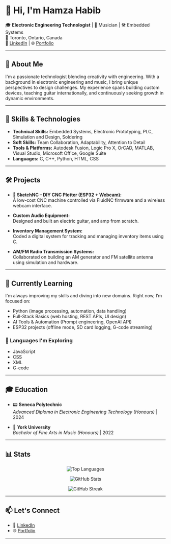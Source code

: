 # 👋 Hi, I'm Hamza Habib

🎓 **Electronic Engineering Technologist** | 🎸 Musician | 🛠 Embedded Systems  
📍 Toronto, Ontario, Canada  
🔗 [LinkedIn](https://www.linkedin.com/in/habib13352) | 🌐 [Portfolio](https://hhabib6.myportfolio.com)

---

## 🌟 About Me

I'm a passionate technologist blending creativity with engineering. With a background in electronic engineering and music, I bring unique perspectives to design challenges. My experience spans building custom devices, teaching guitar internationally, and continuously seeking growth in dynamic environments.

---

## 🧰 Skills & Technologies

- **Technical Skills:** Embedded Systems, Electronic Prototyping, PLC, Simulation and Design, Soldering
- **Soft Skills:** Team Collaboration, Adaptability, Attention to Detail
- **Tools & Platforms:** Autodesk Fusion, Logic Pro X, OrCAD, MATLAB, Visual Studio, Microsoft Office, Google Suite 
- **Languages:** C, C++, Python, HTML, CSS 

---

## 🛠️ Projects

- **🎯 SketchNC – DIY CNC Plotter (ESP32 + Webcam):**  
  A low-cost CNC machine controlled via FluidNC firmware and a wireless webcam interface.  

- **Custom Audio Equipment:**  
  Designed and built an electric guitar, and amp from scratch.  

- **Inventory Management System:**  
  Coded a digital system for tracking and managing inventory items using C.  

- **AM/FM Radio Transmission Systems:**  
  Collaborated on building an AM generator and FM satellite antenna using simulation and hardware.

---

## 🧠 Currently Learning

I'm always improving my skills and diving into new domains. Right now, I’m focused on:

- Python (image processing, automation, data handling)
- Full-Stack Basics (web hosting, REST APIs, UI design)
- AI Tools & Automation (Prompt engineering, OpenAI API)
- ESP32 projects (offline mode, SD card logging, G-code streaming)

### 💬 Languages I'm Exploring

- JavaScript  
- CSS  
- XML  
- G-code  

---

## 🎓 Education

- 📟 **Seneca Polytechnic**  
  *Advanced Diploma in Electronic Engineering Technology (Honours)* | 2024

- 🎼 **York University**  
  *Bachelor of Fine Arts in Music (Honours)* | 2022

---

## 📊 Stats

<p align="center">
  <img src="https://github-readme-stats.vercel.app/api/top-langs/?username=habib13352&layout=compact&theme=tokyonight&hide_border=true" alt="Top Languages" />
</p>

<p align="center">
  <img src="https://github-readme-stats.vercel.app/api?username=habib13352&show_icons=true&theme=tokyonight&border_radius=15&icon_color=ff79c6&title_color=ffb86c&text_color=bd93f9&bg_color=1e1e2e" alt="GitHub Stats" />
</p>

<p align="center">
  <img src="https://github-readme-streak-stats.herokuapp.com?user=habib13352&theme=tokyonight&hide_border=true&date_format=M%20j%5B%2C%20Y%5D" alt="GitHub Streak" />
</p>

---

## 📫 Let's Connect

- 🔗 [LinkedIn](https://www.linkedin.com/in/habib13352)  
- 🌐 [Portfolio](https://hhabib6.myportfolio.com)

---
